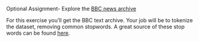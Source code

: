 Optional Assignment- Explore the [BBC news archive](http://mlg.ucd.ie/datasets/bbc.html)

For this exercise you’ll get the BBC text archive. Your job will be to tokenize the dataset, removing common stopwords. A great source of these stop words can be found [here](https://github.com/Yoast/YoastSEO.js/blob/develop/src/config/stopwords.js).
